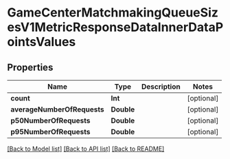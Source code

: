 # GameCenterMatchmakingQueueSizesV1MetricResponseDataInnerDataPointsValues

## Properties
Name | Type | Description | Notes
------------ | ------------- | ------------- | -------------
**count** | **Int** |  | [optional] 
**averageNumberOfRequests** | **Double** |  | [optional] 
**p50NumberOfRequests** | **Double** |  | [optional] 
**p95NumberOfRequests** | **Double** |  | [optional] 

[[Back to Model list]](../README.md#documentation-for-models) [[Back to API list]](../README.md#documentation-for-api-endpoints) [[Back to README]](../README.md)


